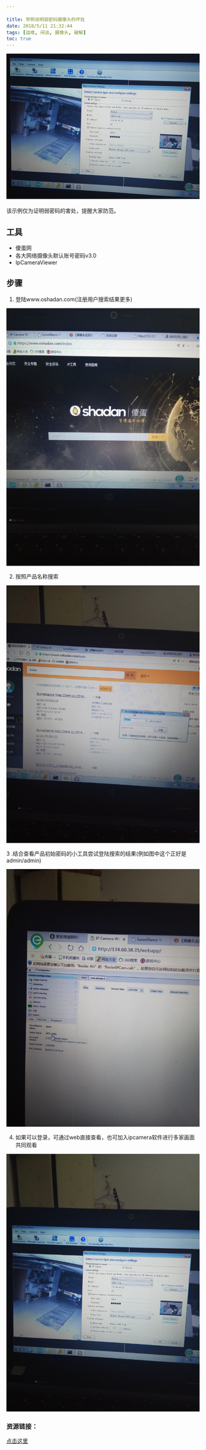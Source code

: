 ```yaml
---

title: 举例说明弱密码摄像头的坏处
date: 2018/5/11 21:32:44   
tags: [运维, 闲谈, 摄像头, 破解]
toc: true
---
```

![img](/img/xjy/p34004s.jpg)<br/><br/>
该示例仅为证明弱密码的害处，提醒大家防范。

## 工具
+ 傻蛋网
+ 各大网络摄像头默认账号密码v3.0
+ IpCameraViewer 
 
<!--more-->

## 步骤

1. 登陆www.oshadan.com(注册用户搜索结果更多)

![img](/img/xjy/p34001.jpg)

2. 按照产品名称搜索

![img](/img/xjy/p34002.jpg)

3 .结合查看产品初始密码的小工具尝试登陆搜索的结果(例如图中这个正好是admin/admin) 

![img](/img/xjy/p34003.jpg)

4. 如果可以登录，可通过web直接查看，也可加入ipcamera软件进行多家画面共同观看

![img](/img/xjy/p34004.jpg)

### 资源链接： ### 

[点击这里](https://pan.baidu.com/share/link?shareid=2925240709&uk=3811069734 )
